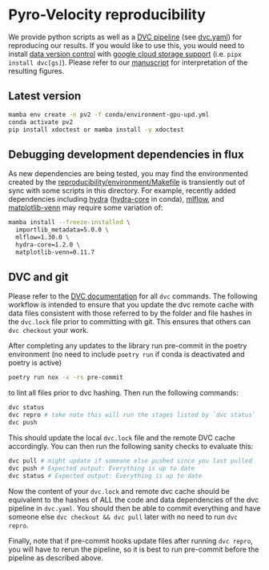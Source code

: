 # Pyro-Velocity reproducibility

We provide python scripts as well as a [DVC pipeline](https://dvc.org/doc/user-guide/pipelines) (see [dvc.yaml](./dvc.yaml)) for reproducing our results. If you would like to use this, you would need to install [data version control](https://dvc.org/doc/install) with [google cloud storage support](https://dvc.org/doc/install/linux#install-with-pip) (i.e. `pipx install dvc[gs]`). Please refer to our [manuscript](https://www.biorxiv.org/content/10.1101/2022.09.12.507691v2) for interpretation of the resulting figures.

## Latest version

```bash
mamba env create -n pv2 -f conda/environment-gpu-upd.yml
conda activate pv2
pip install xdoctest or mamba install -y xdoctest 
```

## Debugging development dependencies in flux

As new dependencies are being tested, you may find the environmented created by the [reproducibility/environment/Makefile](../environment/Makefile) is transiently out of sync with some scripts in this directory. For example, recently added dependencies including [hydra](https://hydra.cc/docs/intro/#installation) ([hydra-core](https://anaconda.org/conda-forge/hydra-core) in conda), [mlflow](https://mlflow.org/docs/latest/python_api/mlflow.html), and [matplotlib-venn](https://github.com/konstantint/matplotlib-venn) may require some variation of:

```bash
mamba install --freeze-installed \
  importlib_metadata=5.0.0 \
  mlflow=1.30.0 \
  hydra-core=1.2.0 \
  matplotlib-venn=0.11.7
```

## DVC and git

Please refer to the [DVC documentation](https://dvc.org/doc/command-reference) for all `dvc` commands. The following workflow is intended to ensure that you update the dvc remote cache with data files consistent with those referred to by the folder and file hashes in the `dvc.lock` file prior to committing with git. This ensures that others can `dvc checkout` your work.

After completing any updates to the library run pre-commit in the poetry environment (no need to include `poetry run` if conda is deactivated and poetry is active)

```bash
poetry run nox -x -rs pre-commit
```

to lint all files prior to dvc hashing. Then run the following commands:

```bash
dvc status
dvc repro # take note this will run the stages listed by `dvc status`
dvc push
```

This should update the local `dvc.lock` file and the remote DVC cache accordingly. You can then run the following sanity checks to evaluate this:

```bash
dvc pull # might update if someone else pushed since you last pulled
dvc push # Expected output: Everything is up to date
dvc status # Expected output: Everything is up to date
```

Now the content of your `dvc.lock` and remote dvc cache should be equivalent to the hashes of ALL the code and data dependencies of the dvc pipeline in `dvc.yaml`. You should then be able to commit everything and have someone else `dvc checkout && dvc pull` later with no need to run `dvc repro`.

Finally, note that if pre-commit hooks update files after running `dvc repro`, you will have to rerun the pipeline, so it is best to run pre-commit before the pipeline as described above.

